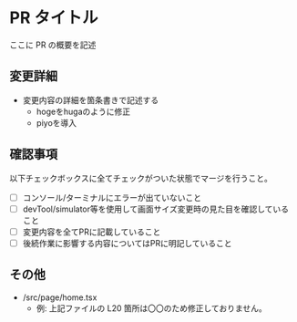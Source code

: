 # PR タイトル

ここに PR の概要を記述

## 変更詳細

- 変更内容の詳細を箇条書きで記述する
  - hogeをhugaのように修正
  - piyoを導入

## 確認事項
以下チェックボックスに全てチェックがついた状態でマージを行うこと。
- [ ] コンソール/ターミナルにエラーが出ていないこと
- [ ] devTool/simulator等を使用して画面サイズ変更時の見た目を確認していること
- [ ] 変更内容を全てPRに記載していること
- [ ] 後続作業に影響する内容についてはPRに明記していること

## その他

- /src/page/home.tsx
  - 例: 上記ファイルの L20 箇所は〇〇のため修正しておりません。
